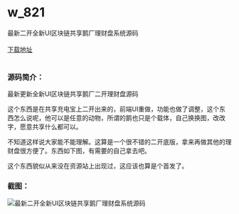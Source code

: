 # w_821
最新二开全新UI区块链共享鹅厂理财盘系统源码
<br/></br>
[下载地址](https://www.uuid2.com/821.html "下载地址")
<br/></br>
<h3>源码简介：</h3>
<p>最新更新全新UI区块链共享鹅厂二开理财盘源码<p>
<p>这个东西是在共享充电宝上二开出来的，前端UI重做，功能也做了调整，这个东西怎么说呢，他可以是任意的动物，所谓的鹅也只是个载体，自己换换图，改改字，愿意共享什么都可以。<p>
<p>不知道这样说大家能不能理解。这算是一个很不错的二开底版，拿来再做其他的理财盘很方便了。东西如下图，有需要的自己拿去吧。<p>
<p>这个东西貌似从来没在资源站上出现过，这应该也算是个首发了。<p>
<h3>截图：</h3>
<img src="https://www.uuid2.com/wp-content/uploads/img/202105/1409fa9524.jpg" alt="最新二开全新UI区块链共享鹅厂理财盘系统源码">
